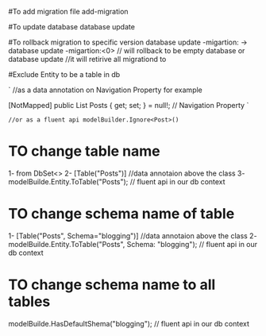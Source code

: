 ﻿#To add migration file 
add-migration <migration name>

#To update database
database update

#To rollback migration to specific version
database update -migartion:<version-number> -> database update -migartion:<0> // will rollback to be empty database 
or
database update <migration-name> //it will retirive all migrationd to <migration-name>

#Exclude Entity to be a table in db

`
//as a data annotation on  Navigation Property for example

[NotMapped]
public List<Post> Posts { get; set; } = null!; // Navigation Property
`

`
//or as a fluent api modelBuilder.Ignore<Post>()
`

# TO change table name 
1- from DbSet<>
2- [Table("Posts")] //data annotaion above the class
3- modelBuilde.Entity<Post>.ToTable("Posts"); // fluent api in our db context

# TO change schema name of table
1- [Table("Posts", Schema="blogging")] //data annotaion above the class
2- modelBuilde.Entity<Post>.ToTable("Posts", Schema: "blogging"); // fluent api in our db context

# TO change schema name to all tables
modelBuilde.HasDefaultShema("blogging"); // fluent api in our db context
